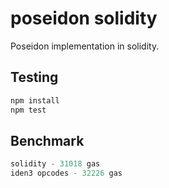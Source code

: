 # poseidon solidity

Poseidon implementation in solidity.

## Testing

```sh
npm install
npm test
```

## Benchmark

```js
solidity - 31018 gas
iden3 opcodes - 32226 gas
```
